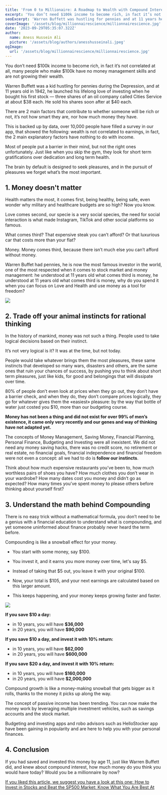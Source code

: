 ```yaml
---
title: 'From 0 to Millionaire: A Roadmap to Wealth with Compound Interest'
excerpt: 'You don’t need $100k income to become rich, in fact it’s not correlated at all, many people who make $100k have no money management skills and are not growing their wealth. Warren Buffett was a kid hustling for pennies during the Depression, and at 11 years old in 1942, he launched his lifelong love of investing when he bought his first stock — three shares of an oil company called Cities Service at about $38 each. He sold his shares soon after at $40 each. There are 2 main factors that contribute to whether someone will be rich or not, it’s not how smart they are, nor how much money they have...'
seoExcerpt: 'Warren Buffett was hustling for pennies and at 11 years he launched his love of investing when he bought his first stock'
coverImage: '/assets/blog/millionnairescience/millionnairescience.jpg'
date: '2023-09-29T05:35:07.322Z'
author:
  name: Aness Hussein Ali
  picture: '/assets/blog/authors/anesshusseinali.jpeg'
ogImage:
  url: '/assets/blog/millionnairescience/millionnairescience.jpg'
---
```



You don’t need $100k income to become rich, in fact it’s not correlated at all, many people who make $100k have no money management skills and are not growing their wealth.

Warren Buffett was a kid hustling for pennies during the Depression, and at 11 years old in 1942, he launched his lifelong love of investing when he bought his first stock — three shares of an oil company called Cities Service at about $38 each. He sold his shares soon after at $40 each.

There are 2 main factors that contribute to whether someone will be rich or not, it’s not how smart they are, nor how much money they have.

This is backed up by data, over 10,000 people have filled a survey in our app, that showed the following: wealth is not correlated to earnings, in fact, the 2 main explanatory factors have nothing to do with income.

Most of people put a barrier in their mind, but not the right ones unfortunately. Just like when you skip the gym, they look for short term gratifications over dedication and long term health.

The brain by default is designed to seek pleasures, and in the pursuit of pleasures we forget what’s the most important.


## 1. Money doesn't matter

Health matters the most, it comes first, being healthy, being safe, even wonder why military and healthcare budgets are so high? Now you know.

Love comes second, our specie is a very social species, the need for social interaction is what made Instagram, TikTok and other social platforms so famous.

What comes third? That expensive steak you can’t afford? Or that luxurious car that costs more than your flat?

Money. Money comes third, because there isn’t much else you can’t afford without money.

Warren Buffet had pennies, he is now the most famous investor in the world, one of the most respected when it comes to stock market and money management: he understood at 11 years old what comes third is money, he understood at 11 years old what comes third is money, why do you spend it when you can focus on Love and Health and use money as a tool for freedom?

![](/assets/blog/personal-finance/personalfinance.jpg)

## 2. Trade off your animal instincts for rational thinking

In the history of mankind, money was not such a thing. People used to take logical decisions based on their instinct.

It’s not very logical is it? It was at the time, but not today.

People would take whatever brings them the most pleasures, these same instincts that developed so many wars, disasters and others, are the same ones that ruin your chances of success, by pushing you to think about short term pleasures, just like kids, for good and belongings that will dissipate over time.

80% of people don’t even look at prices when they go out, they don’t have a barrier check, and when they do, they don’t compare prices logically, they go for whatever gives them the «easiest» pleasure: by the way that bottle of water just costed you $10, more than our budgeting course.

**Money has not been a thing and did not exist for over 99% of men’s existence, it came only very recently and our genes and way of thinking have not adapted yet.**

The concepts of Money Management, Saving Money, Financial Planning, Personal Finance, Budgeting and Investing were all inexistent. We did not need any money saving hacks, there was no credit score, no retirement or real estate, no financial goals, financial independence and financial freedom were not even a concept: all we had to do is **follow our instincts**.

Think about how much expensive restaurants you’ve been to, how much worthless pairs of shoes you have? How much clothes you don’t wear in your wardrobe? How many dates cost you money and didn’t go as expected? How many times you’ve spent money to please others before thinking about yourself first?

## 3. Understand the math behind Compounding

There is no easy trick without a mathematical formula, you don’t need to be a genius with a financial education to understand what is compounding, and yet someone uninformed about finance probably never heard the term before.

Compounding is like a snowball effect for your money.

- You start with some money, say $100.

- You invest it, and it earns you more money over time, let's say $5.

- Instead of taking that $5 out, you leave it with your original $100.

- Now, your total is $105, and your next earnings are calculated based on this larger amount.

- This keeps happening, and your money keeps growing faster and faster.

![](/assets/blog/millionnairescience/snowball.png)

**If you save $10 a day:**
- in 10 years, you will have **$36,000**
- in 20 years, you will have **$90,000**

**If you save $10 a day, and invest it with 10% return:**
- in 10 years, you will have **$62,000**
- in 20 years, you will have **$600,000**

**If you save $20 a day, and invest it with 10% return:**
- in 10 years, you will have **$160,000**
- in 20 years, you will have **$2,000,000**

Compound growth is like a money-making snowball that gets bigger as it rolls, thanks to the money it picks up along the way.

The concept of passive income has been trending. You can now make the money work by leveraging multiple investment vehicles, such as savings accounts and the stock market. 

Budgeting and investing apps and robo advisors such as HelloStocker app have been gaining in popularity and are here to help you with your personal finances. 

## 4. Conclusion

If you had saved and invested this money by age 11, just like Warren Buffett did, and knew about compound interest, how much money do you think you would have today? Would you be a millionnaire by now?

[If you liked this article, we suggest you have a look at this one: How to Invest in Stocks and Beat the SP500 Market: Know What You Are Best At](https://www.hellostocker.com/posts/attribution_profit_drivers)